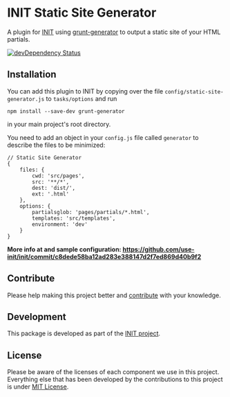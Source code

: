 # INIT Static Site Generator

A plugin for [INIT](http://use-init.com/) using [grunt-generator](https://www.npmjs.com/package/grunt-generator) to output a static site of your HTML partials.

[![devDependency Status](https://david-dm.org/init/init-static-site-generator/dev-status.png)](https://david-dm.org/use-init/init-static-site-generator#info=devDependencies)

## Installation
You can add this plugin to INIT by copying over the file `config/static-site-generator.js` to `tasks/options` and run

	npm install --save-dev grunt-generator

in your main project's root directory.

You need to add an object in your `config.js` file called `generator` to describe the files to be minimized:

	// Static Site Generator
	{
		files: {
			cwd: 'src/pages',
			src: '**/*',
			dest: 'dist/',
			ext: '.html'
		},
		options: {
			partialsglob: 'pages/partials/*.html',
			templates: 'src/templates',
			environment: 'dev'
		}
	}

**More info at and sample configuration: https://github.com/use-init/init/commit/c8dede58ba12ad283e388147d2f7ed869d40b9f2**

## Contribute
Please help making this project better and [contribute](CONTRIBUTING.md) with your knowledge.

## Development
This package is developed as part of the [INIT project](https://github.com/use-init).

## License
Please be aware of the licenses of each component we use in this project. Everything else that has been developed by the contributions to this project is under [MIT License](LICENSE.md).
